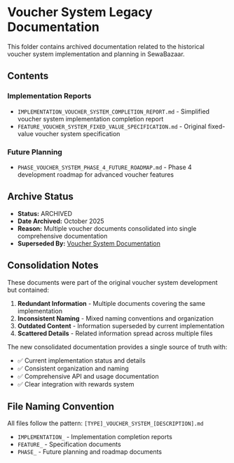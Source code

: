 # Voucher System Legacy Documentation

This folder contains archived documentation related to the historical voucher system implementation and planning in SewaBazaar.

## Contents

### Implementation Reports

- `IMPLEMENTATION_VOUCHER_SYSTEM_COMPLETION_REPORT.md` - Simplified voucher system implementation completion report
- `FEATURE_VOUCHER_SYSTEM_FIXED_VALUE_SPECIFICATION.md` - Original fixed-value voucher system specification

### Future Planning

- `PHASE_VOUCHER_SYSTEM_PHASE_4_FUTURE_ROADMAP.md` - Phase 4 development roadmap for advanced voucher features

## Archive Status

- **Status:** ARCHIVED
- **Date Archived:** October 2025
- **Reason:** Multiple voucher documents consolidated into single comprehensive documentation
- **Superseded By:** [Voucher System Documentation](../../features/voucher-system/README.md)

## Consolidation Notes

These documents were part of the original voucher system development but contained:

1. **Redundant Information** - Multiple documents covering the same implementation
2. **Inconsistent Naming** - Mixed naming conventions and organization
3. **Outdated Content** - Information superseded by current implementation
4. **Scattered Details** - Related information spread across multiple files

The new consolidated documentation provides a single source of truth with:

- ✅ Current implementation status and details
- ✅ Consistent organization and naming
- ✅ Comprehensive API and usage documentation  
- ✅ Clear integration with rewards system

## File Naming Convention

All files follow the pattern: `[TYPE]_VOUCHER_SYSTEM_[DESCRIPTION].md`

- `IMPLEMENTATION_` - Implementation completion reports
- `FEATURE_` - Specification documents  
- `PHASE_` - Future planning and roadmap documents
